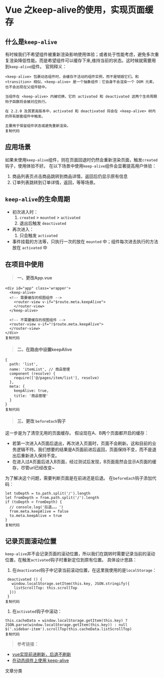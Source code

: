 # Vue 之keep-alive的使用，实现页面缓存

## 什么是`keep-alive`

有时候我们不希望组件被重新渲染影响使用体验；或者处于性能考虑，避免多次重复渲染降低性能。而是希望组件可以缓存下来,维持当前的状态。这时候就需要用到`keep-alive`组件。 官网释义：

```
<keep-alive> 包裹动态组件时，会缓存不活动的组件实例，而不是销毁它们。和 <transition> 相似，<keep-alive> 是一个抽象组件：它自身不会渲染一个 DOM 元素，也不会出现在父组件链中。

当组件在 <keep-alive> 内被切换，它的 activated 和 deactivated 这两个生命周期钩子函数将会被对应执行。

在 2.2.0 及其更高版本中，activated 和 deactivated 将会在 <keep-alive> 树内的所有嵌套组件中触发。

主要用于保留组件状态或避免重新渲染。
复制代码
```

## 应用场景

如果未使用`keep-alive`组件，则在页面回退时仍然会重新渲染页面，触发`created`钩子，使用体验不好。 在以下场景中使用`keep-alive`组件会显著提高用户体验：

1. 商品列表页点击商品跳转到商品详情，返回后仍显示原有信息
2. 订单列表跳转到订单详情，返回，等等场景。

## `keep-alive`的生命周期

- 初次进入时：
  1. `created` > `mounted` > `activated`
  2. 退出后触发 `deactivated`
- 再次进入：
  1. 只会触发 `activated`
- 事件挂载的方法等，只执行一次的放在 `mounted` 中；组件每次进去执行的方法放在 `activated` 中

## 在项目中使用

> #### 一、更改App.vue

```
<div id="app" class='wrapper'>
  <keep-alive>
  <!-- 需要缓存的视图组件 -->
    <router-view v-if="$route.meta.keepAlive">
    </router-view>
  </keep-alive>

  <!-- 不需要缓存的视图组件 -->
  <router-view v-if="!$route.meta.keepAlive">
  </router-view>
</div>
复制代码
```

> #### 二、在路由中设置keepAlive

```
{
  path: 'list',
  name: 'itemList', // 商品管理
  component (resolve) {
    require(['@/pages/item/list'], resolve)
  },
  meta: {
    keepAlive: true,
    title: '商品管理'
  }
}
复制代码
```

> #### 三、更改 `beforeEach`钩子

这一步是为了清空无用的页面缓存。 假设现在A、B两个页面都开启的缓存：

- 若第一次进入A页面后退出，再次进入页面时，页面不会刷新。这和目前的业务逻辑不符。我们想要的结果是A页面前进后返回，页面保持不变，而不是退出后重新进入保持不变。
- 在进入过A页面后进入B页面，经过测试后发现，B页面竟然会显示A页面的缓存，尽管url已经改变~

为了解决这个问题，需要判断页面是在前进还是后退。 在`beforeEach`钩子添加代码：

```
let toDepth = to.path.split('/').length
let fromDepth = from.path.split('/').length
if (toDepth < fromDepth) {
  // console.log('后退。。。')
  from.meta.keepAlive = false
  to.meta.keepAlive = true
}
复制代码
```

## 记录页面滚动位置

`keep-alive`并不会记录页面的滚动位置，所以我们在跳转时需要记录当前的滚动位置，在触发`activated`钩子时重新定位到原有位置。 具体设计思路：

1. 在`deactivated`钩子中记录当前滚动位置，在这里我使用的是`localStorage`：

```
 deactivated () {
   window.localStorage.setItem(this.key, JSON.stringify({
    listScrollTop: this.scrollTop
  }))
 }
复制代码
```

1. 在`activated`钩子中滚动：

```
this.cacheData = window.localStorage.getItem(this.key) ? JSON.parse(window.localStorage.getItem(this.key)) : null
$('.sidebar-item').scrollTop(this.cacheData.listScrollTop)
复制代码
```

> 参考链接：

- [vue实现前进刷新，后退不刷新](https://juejin.im/post/6844903555657269261)
- [在动态组件上使用 keep-alive](https://link.juejin.cn/?target=https%3A%2F%2Fcn.vuejs.org%2Fv2%2Fguide%2Fcomponents-dynamic-async.html%23%E5%9C%A8%E5%8A%A8%E6%80%81%E7%BB%84%E4%BB%B6%E4%B8%8A%E4%BD%BF%E7%94%A8-keep-alive)

文章分类